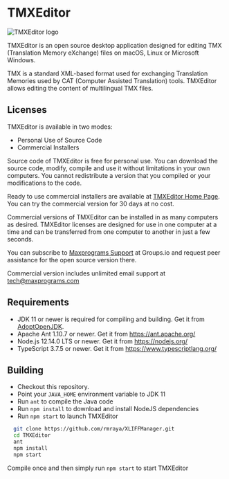 # TMXEditor

![TMXEditor logo](https://www.maxprograms.com/images/tmxeditor_s.png)

TMXEditor is an open source desktop application designed for editing TMX (Translation Memory eXchange) files on macOS, Linux or Microsoft Windows.

TMX is a standard XML-based format used for exchanging Translation Memories used by CAT (Computer Assisted Translation) tools. TMXEditor allows editing the content of multilingual TMX files.

## Licenses

TMXEditor is available in two modes:

- Personal Use of Source Code
- Commercial Installers

Source code of TMXEditor is free for personal use. You can download the source code, modify, compile and use it without limitations in your own computers. You cannot redistribute a version that you compiled or your modifications to the code.

Ready to use commercial installers are available at [TMXEditor Home Page](https://www.maxprograms.com/products/tmxeditor.html). You can try the commercial version for 30 days at no cost.

Commercial versions of TMXEditor can be installed in as many computers as desired. TMXEditor licenses are designed for use in one computer at a time and can be transferred from one computer to another in just a few seconds.

You can subscribe to [Maxprograms Support](https://groups.io/g/maxprograms/) at Groups.io and request peer assistance for the open source version there.

Commercial version includes unlimited email support at tech@maxprograms.com

## Requirements

- JDK 11 or newer is required for compiling and building. Get it from [AdoptOpenJDK](https://adoptopenjdk.net/).
- Apache Ant 1.10.7 or newer. Get it from https://ant.apache.org/ 
- Node.js 12.14.0 LTS or newer. Get it from https://nodejs.org/
- TypeScript 3.7.5 or newer. Get it from https://www.typescriptlang.org/

## Building

- Checkout this repository.
- Point your `JAVA_HOME` environment variable to JDK 11
- Run `ant` to compile the Java code
- Run `npm install` to download and install NodeJS dependencies
- Run `npm start` to launch TMXEditor

``` bash
  git clone https://github.com/rmraya/XLIFFManager.git
  cd TMXEditor
  ant
  npm install
  npm start
```

Compile once and then simply run `npm start` to start TMXEditor
